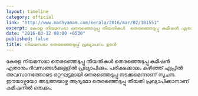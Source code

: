 ```yaml
---
layout: timeline
category: official
link: "http://www.madhyamam.com/kerala/2016/mar/02/181551"
excerpt: കേരള നിയമസഭാ തെരഞ്ഞെടുപ്പു തീയതികള്‍  തെരഞ്ഞെടുപ്പു കമീഷന്‍ ഏതാനും ദിവസങ്ങള്‍ക്കുള്ളില്‍ പ്രഖ്യാപിക്കും.
date: "2016-03-12 08:00 +0530"
published: false
title: നിയമസഭാ തെരഞ്ഞെടുപ്പ് പ്രഖ്യാപനം ഉടന്‍
---
```


കേരള നിയമസഭാ തെരഞ്ഞെടുപ്പു തീയതികള്‍  തെരഞ്ഞെടുപ്പു കമീഷന്‍ ഏതാനും ദിവസങ്ങള്‍ക്കുള്ളില്‍ പ്രഖ്യാപിക്കും. പരീക്ഷക്കാലം കഴിഞ്ഞ് ഏപ്രില്‍ അവസാനത്തോടെ ഒറ്റഘട്ടമായി തെരഞ്ഞെടുപ്പു നടക്കുമെന്നാണ് സൂചന. ഈയാഴ്ചയോ അടുത്തയാഴ്ച ആദ്യമോ തെരഞ്ഞെടുപ്പു തീയതി പ്രഖ്യാപിക്കാനാണ് കമീഷനില്‍ ഒരുക്കം.